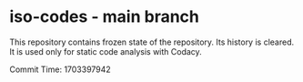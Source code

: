 # iso-codes - main branch

This repository contains frozen state of the repository.
Its history is cleared. It is used only for static code
analysis with Codacy.

Commit Time: 1703397942